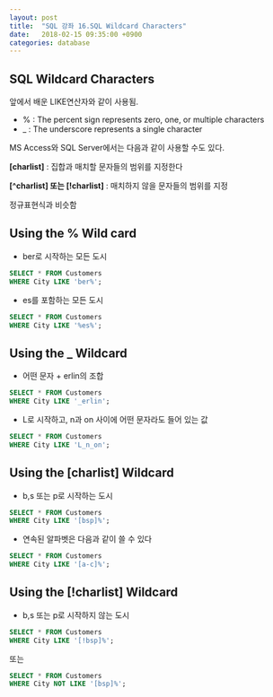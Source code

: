 ```yaml
---
layout: post
title:  "SQL 강좌 16.SQL Wildcard Characters"
date:   2018-02-15 09:35:00 +0900
categories: database
---
```


## SQL Wildcard Characters

앞에서 배운 LIKE연산자와 같이 사용됨.

- % : The percent sign represents zero, one, or multiple characters
- _ : The underscore represents a single character

MS Access와 SQL Server에서는 다음과 같이 사용할 수도 있다.

**[charlist]** : 집합과 매치할 문자들의 범위를 지정한다

**[^charlist] 또는 [!charlist]** : 매치하지 않을 문자들의 범위를 지정

정규표현식과 비슷함

## Using the % Wild card

- ber로 시작하는 모든 도시

```sql
SELECT * FROM Customers
WHERE City LIKE 'ber%';
```

- es를 포함하는 모든 도시

```sql
SELECT * FROM Customers
WHERE City LIKE '%es%';
```

## Using the _ Wildcard

- 어떤 문자 + erlin의 조합

```sql
SELECT * FROM Customers
WHERE City LIKE '_erlin';
```

- L로 시작하고, n과 on 사이에 어떤 문자라도 들어 있는 값

```sql
SELECT * FROM Customers
WHERE City LIKE 'L_n_on';
```

## Using the [charlist] Wildcard

- b,s 또는 p로 시작하는 도시

```sql
SELECT * FROM Customers
WHERE City LIKE '[bsp]%';
```

- 연속된 알파벳은 다음과 같이 쓸 수 있다

```sql
SELECT * FROM Customers
WHERE City LIKE '[a-c]%';
```

## Using the [!charlist] Wildcard

- b,s 또는 p로 시작하지 않는 도시

```sql
SELECT * FROM Customers
WHERE City LIKE '[!bsp]%';
```

또는

```sql
SELECT * FROM Customers
WHERE City NOT LIKE '[bsp]%';
```



